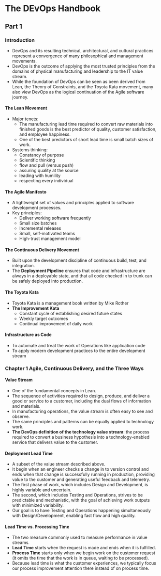 # The DEvOps Handbook

## Part 1

### Introduction

- DevOps and its resulting technical, architectural, and cultural practices represent a convergence of many philosophical and management movements.
- DevOps is the outcome of applying the most trusted principles from the domains of physical manufacturing and leadership to the IT value stream.
- While the foundation of DevOps can be seen as been derived from Lean, the Theory of Constraints, and the Toyota Kata movement, many also view DevOps as the logical continuation of the Agile software journey.

#### The Lean Movement

- Major tenets:
  - The manufacturing lead time required to convert raw materials into finished goods is the best predictor of quality, customer satisfaction, and employee happiness.
  - One of the best predictors of short lead time is small batch sizes of work.
- Systems thinking:
  - Constancy of purpose
  - Scientific thinking
  - flow and pull (versus push)
  - assuring quality at the source
  - leading with humility
  - respecting every individual

#### The Agile Manifesto

- A lightweight set of values and principles applied to software development processes.
- Key principles:
  - Deliver working software frequently
  - Small size batches
  - Incremental releases
  - Small, self-motivated teams
  - High-trust management model

#### The Continuous Delivery Movement

- Built upon the development discipline of continuous build, test, and integration.
- The **Deployment Pipeline** ensures that code and infrastructure are always in a deployable state, and that all code checked in to trunk can be safely deployed into production.

#### The Toyota Kata

- Toyota Kata is a management book written by Mike Rother
- **The Improvement Kata**
    - Constant cycle of establishing desired future states
    - Weekly target outcomes
    - Continual improvement of daily work

#### Infrastructure as Code

- To automate and treat the work of Operations like application code
- To apply modern development practices to the entire development stream

### Chapter 1 Agile, Continuous Delivery, and the Three Ways

#### Value Stream

- One of the fundamental concepts in Lean.
- The sequence of activities required to design, produce, and deliver a good or service to a customer, including the dual flows of information and materials.
- In manufacturing operations, the value stream is often easy to see and observe.
- The same principles and patterns can be equally applied to technology work.
- **The DevOps definition of the technology value stream**: the process required to convert a business hypothesis into a technology-enabled service that delivers value to the customer.

#### Deployment Lead Time

- A subset of the value stream described above.
- It begin when an engineer checks a change in to version control and ends when that change is successfully running in production, providing value to the customer and generating useful feedback and telemetry.
- The first phase of work, which includes Design and Development, is highly variable and uncertain.
- The second, which includes Testing and Operations, strives to be predictable and mechanistic, with the goal of achieving work outputs with minimized variability.
- Our goal is to have Testing and Operations happening simultaneously with Design/Development, enabling fast flow and high quality.

#### Lead Time vs. Processing Time

- The two measure commonly used to measure performance in value streams.
- **Lead Time** starts when the request is made and ends when it is fulfilled.
- **Process Time** starts only when we begin work on the customer request (it omits the time that the work is in queue, waiting to be processed).
- Because lead time is what the customer experiences, we typically focus our process improvement attention there instead of on process time.
